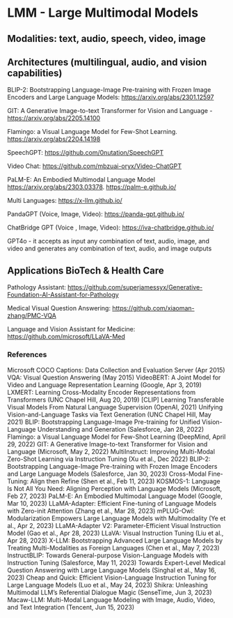 # LMM - Large Multimodal Models
## Modalities: text, audio, speech, video, image

## Architectures (multilingual, audio, and vision capabilities)
BLIP-2: Bootstrapping Language-Image Pre-training with Frozen Image Encoders and Large Language Models: https://arxiv.org/abs/2301.12597

GIT: A Generative Image-to-text Transformer for Vision and Language - https://arxiv.org/abs/2205.14100

Flamingo: a Visual Language Model for Few-Shot Learning. https://arxiv.org/abs/2204.14198

SpeechGPT: https://github.com/0nutation/SpeechGPT

Video Chat: https://github.com/mbzuai-oryx/Video-ChatGPT

PaLM-E: An Embodied Multimodal Language Model https://arxiv.org/abs/2303.03378. https://palm-e.github.io/

Multi Languages: https://x-llm.github.io/

PandaGPT (Voice, Image, Video): https://panda-gpt.github.io/

ChatBridge GPT (Voice , Image, Video): https://iva-chatbridge.github.io/

GPT4o - it accepts as input any combination of text, audio, image, and video and generates any combination of text, audio, and image outputs

## Applications BioTech & Health Care
Pathology Assistant: https://github.com/superjamessyx/Generative-Foundation-AI-Assistant-for-Pathology

Medical Visual Question Answering: https://github.com/xiaoman-zhang/PMC-VQA

Language and Vision Assistant for Medicine: https://github.com/microsoft/LLaVA-Med

### References
Microsoft COCO Captions: Data Collection and Evaluation Server (Apr 2015)
VQA: Visual Question Answering (May 2015)
VideoBERT: A Joint Model for Video and Language Representation Learning (Google, Apr 3, 2019)
LXMERT: Learning Cross-Modality Encoder Representations from Transformers (UNC Chapel Hill, Aug 20, 2019)
[CLIP] Learning Transferable Visual Models From Natural Language Supervision (OpenAI, 2021)
Unifying Vision-and-Language Tasks via Text Generation (UNC Chapel Hill, May 2021)
BLIP: Bootstrapping Language-Image Pre-training for Unified Vision-Language Understanding and Generation (Salesforce, Jan 28, 2022)
Flamingo: a Visual Language Model for Few-Shot Learning (DeepMind, April 29, 2022)
GIT: A Generative Image-to-text Transformer for Vision and Language (Microsoft, May 2, 2022)
MultiInstruct: Improving Multi-Modal Zero-Shot Learning via Instruction Tuning (Xu et al., Dec 2022)
BLIP-2: Bootstrapping Language-Image Pre-training with Frozen Image Encoders and Large Language Models (Salesforce, Jan 30, 2023)
Cross-Modal Fine-Tuning: Align then Refine (Shen et al., Feb 11, 2023)
KOSMOS-1: Language Is Not All You Need: Aligning Perception with Language Models (Microsoft, Feb 27, 2023)
PaLM-E: An Embodied Multimodal Language Model (Google, Mar 10, 2023)
LLaMA-Adapter: Efficient Fine-tuning of Language Models with Zero-init Attention (Zhang et al., Mar 28, 2023)
mPLUG-Owl: Modularization Empowers Large Language Models with Multimodality (Ye et al., Apr 2, 2023)
LLaMA-Adapter V2: Parameter-Efficient Visual Instruction Model (Gao et al., Apr 28, 2023)
LLaVA: Visual Instruction Tuning (Liu et al., Apr 28, 2023)
X-LLM: Bootstrapping Advanced Large Language Models by Treating Multi-Modalities as Foreign Languages (Chen et al., May 7, 2023)
InstructBLIP: Towards General-purpose Vision-Language Models with Instruction Tuning (Salesforce, May 11, 2023)
Towards Expert-Level Medical Question Answering with Large Language Models (Singhal et al., May 16, 2023)
Cheap and Quick: Efficient Vision-Language Instruction Tuning for Large Language Models (Luo et al., May 24, 2023)
Shikra: Unleashing Multimodal LLM’s Referential Dialogue Magic (SenseTime, Jun 3, 2023)
Macaw-LLM: Multi-Modal Language Modeling with Image, Audio, Video, and Text Integration (Tencent, Jun 15, 2023)
